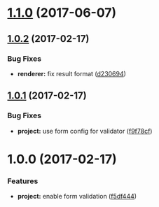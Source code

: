 <a name="1.1.0"></a>
# [1.1.0](https://github.com/SpoonX/aurelia-form-validation/compare/v1.0.2...v1.1.0) (2017-06-07)



<a name="1.0.2"></a>
## [1.0.2](https://github.com/SpoonX/aurelia-form-validation/compare/v1.0.1...v1.0.2) (2017-02-17)


### Bug Fixes

* **renderer:** fix result format ([d230694](https://github.com/SpoonX/aurelia-form-validation/commit/d230694))



<a name="1.0.1"></a>
## [1.0.1](https://github.com/SpoonX/aurelia-form-validation/compare/v1.0.0...v1.0.1) (2017-02-17)


### Bug Fixes

* **project:** use form config for validator ([f9f78cf](https://github.com/SpoonX/aurelia-form-validation/commit/f9f78cf))



<a name="1.0.0"></a>
# 1.0.0 (2017-02-17)


### Features

* **project:** enable form validation ([f5df444](https://github.com/SpoonX/aurelia-form-validation/commit/f5df444))



